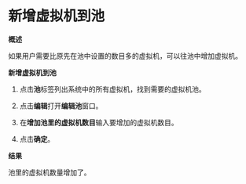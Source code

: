 # 新增虚拟机到池

**概述**

如果用户需要比原先在池中设置的数目多的虚拟机，可以往池中增加虚拟机。

**新增虚拟机到池**

1. 点击**池**标签列出系统中的所有虚拟机，找到需要的虚拟机池。

1. 点击**编辑**打开**编辑池**窗口。

1. 在**增加池里的虚拟机数目**输入要增加的虚拟机数目。

1. 点击**确定**。

**结果**

池里的虚拟机数量增加了。

